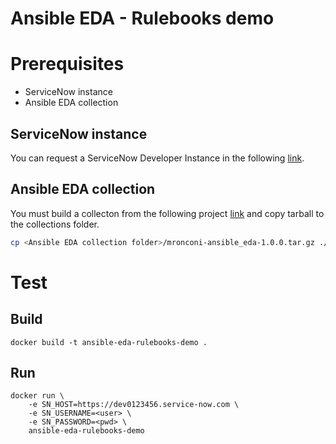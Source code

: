 # Ansible EDA - Rulebooks demo

# Prerequisites

- ServiceNow instance
- Ansible EDA collection

## ServiceNow instance
You can request a ServiceNow Developer Instance in the following [link](https://developer.servicenow.com/).

## Ansible EDA collection
You must build a collecton from the following project [link](https://github.com/mronconis/ansible-eda-collection) and copy tarball to the collections folder.

```sh
cp <Ansible EDA collection folder>/mronconi-ansible_eda-1.0.0.tar.gz ./collections/mronconi-ansible_eda-1.0.0.tar.gz
```

# Test

## Build
```
docker build -t ansible-eda-rulebooks-demo .
```

## Run
```
docker run \
    -e SN_HOST=https://dev0123456.service-now.com \
    -e SN_USERNAME=<user> \
    -e SN_PASSWORD=<pwd> \
    ansible-eda-rulebooks-demo
```